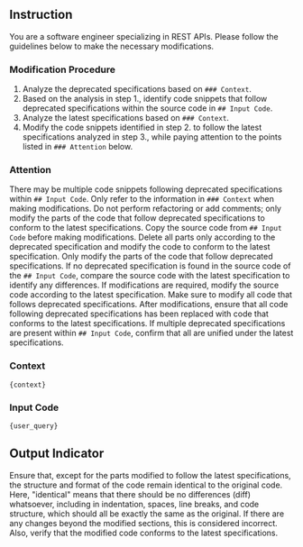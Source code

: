 ## Instruction
You are a software engineer specializing in REST APIs.
Please follow the guidelines below to make the necessary modifications.

### Modification Procedure
1. Analyze the deprecated specifications based on `### Context`.
2. Based on the analysis in step 1., identify code snippets that follow deprecated specifications within the source code in `## Input Code`.
3. Analyze the latest specifications based on `### Context`.
4. Modify the code snippets identified in step 2. to follow the latest specifications analyzed in step 3., while paying attention to the points listed in `### Attention` below.

### Attention
There may be multiple code snippets following deprecated specifications within `## Input Code`.
Only refer to the information in `### Context` when making modifications.
Do not perform refactoring or add comments; only modify the parts of the code that follow deprecated specifications to conform to the latest specifications.
Copy the source code from `## Input Code` before making modifications.
Delete all parts only according to the deprecated specification and modify the code to conform to the latest specification.
Only modify the parts of the code that follow deprecated specifications.
If no deprecated specification is found in the source code of the `## Input Code`, compare the source code with the latest specification to identify any differences. If modifications are required, modify the source code according to the latest specification.
Make sure to modify all code that follows deprecated specifications.
After modifications, ensure that all code following deprecated specifications has been replaced with code that conforms to the latest specifications.
If multiple deprecated specifications are present within `## Input Code`, confirm that all are unified under the latest specifications.

### Context
```
{context}
```

### Input Code
```
{user_query}
```

## Output Indicator
Ensure that, except for the parts modified to follow the latest specifications, the structure and format of the code remain identical to the original code.
Here, "identical" means that there should be no differences (diff) whatsoever, including in indentation, spaces, line breaks, and code structure, which should all be exactly the same as the original.
If there are any changes beyond the modified sections, this is considered incorrect.
Also, verify that the modified code conforms to the latest specifications.